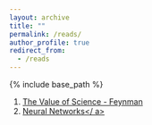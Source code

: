 ```yaml
---
layout: archive
title: ""
permalink: /reads/
author_profile: true
redirect_from:
  - /reads
---
```


{% include base_path %}

<!-- 1. [The Value of Science - Feynman](https://calteches.library.caltech.edu/1575/1/Science.pdf){target="_blank"} -->
1. <a href="https://calteches.library.caltech.edu/1575/1/Science.pdf" target="_blank">The Value of Science - Feynman</a>
2. <a href="https://www.asimovinstitute.org/neural-network-zoo/" target="_blank">Neural Networks</
a>